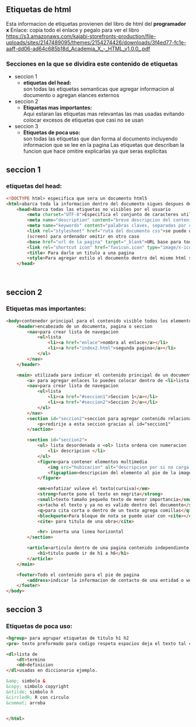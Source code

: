 ## Etiquetas de html
Esta informacion de etiquetas provienen del libro de html del **programador x**
Enlace: copia todo el enlace y pegalo para ver el libro
https://s3.amazonaws.com/kajabi-storefronts-production/file-uploads/sites/2147489095/themes/2154274426/downloads/3f4ed77-fc1e-aaff-dd06-ad64c685b18d_Academia_X_-_HTML_v1.0.0_.pdf

### Secciones en la que se dividira este contenido de etiquetas
* seccion 1
    * **etiquetas del head:**   
    son todas las etiquetas semanticas que agregar informacion al documento o agregan elances externos
* seccion 2 
    * **Etiquetas mas importantes:**   
    Aqui estaran las etiquetas mas relevantas las mas usadas evitando colocar excesos de etiquetas que casi no se usan
* seccion 3 
    * **Etiquetas de poca uso:**   
    son todas las etiquetas que dan forma al documento incluyendo informacion que se lee en la pagina
Las etiquetas que describan la funcion que hace omitire explicarlas ya que seras explicitas

## seccion 1
### etiquetas del head:
```html
<!DOCTYPE html> especifica que sera un documento html5
<html>abarca toda la informacion dentro del documento sigues despues de doctype
    <head>Abarca todas las etiquetas no visibles por el usuario
        <meta charset="UTF-8">Especifica el conjunto de caracteres utilizado en el documento UTF-8
        <meta name="description" content="breve descripcion del contenido"> 
        <meta name="keywords" content="palabras claves, separadas por comas">
        <link rel="stylesheet" href="ruta del documento css">se puede usar con media="print" solo impresoras 
        (screen) para ordenador omitir en otro caso
        <base href="url de la pagina" target="_blank">URL base para toda los enlaces, en una _blank para q se abra en una nueva pentaña
        <link rel="shortcut icon" href="favicon.icon" type="image/x-icon">agregando un icono a la pagina
        <title> Para darle un titulo a una pagina
        <style>Para agregar estilo al documento dentro del mismo html se usa entonces en el head </style>
    </head>




```
## seccion 2
### Etiquetas mas importantes:
```html
<body>contenedor principal para el contenido visible todos los elementos que se desean mostrar deben estar dentro
    <header>encabezado de un documento, pagina o seccion
        <nav>para crear lista de navegacion
            <ul>lista
                <li><a href="enlace">nombra al enlace</a></li>
                <li><a href="index2.html">segunda pagina</a></li>
            </ul>
        </nav>
    </header>

    <main> utilizada para indicar el contenido principal de un documento html
        <a> para agregar enlaces lo puedes colocar dentro de <li>lista
        <nav>para crear lista de navegacion
            <ul>lista
                <li><a href="#seccion1">Seccion 1</a></li>
                <li><a href="#seccion2">Seccion 2</a></li>
            </ul>
        </nav>
        <section id="seccion2">seccion para agregar contenido relacionado
            <p>redirije a esta seccion gracias al id="seccion1"
        </section>

        <section id="seccion2">
            <ul> lista desordenada o <ol> lista ordena con numeracion
                <li> descripcion </li>
            </ul>
            <figure>para contener elementos multimedia
                <img src="hubicacion" alt="descripcion por si no carga la imagen">
                <figcaption>descripcion del elemento al pie de la imagen</figcaption>
            </figure>

            <em>enfatizar vuleve el texto(cursiva)</em>
            <strong>fuerte pone el texto en negrita</strong>
            <small>texto tamaño pequeño texto de menor importancia</small>
            <s>tacha el texto y ya no es valido dentro del documento</s>
            <q>para cita corta o dentro de un texto agrega comillas</q>
            <blockquote>Para bloque de nota se puede usar con <cite></cite></blockquote>
            <cite> para titulo de una obra</cite>

            <hr> inserta una linea horizontal
        </section>

        <article>articulo dentro de una pagina contenido independiente y auto-contenido(entenderse de manera independiente)
            <h1>titulo puede ir de h1 a h6</h1>
        </article>
    </main>

    <footer>Todo el contenido para el pie de pagina
        <address>indicar la informacion de contacto de una entidad o web
    </footer>
</body>
```



## seccion 3
### Etiquetas de poca uso:
```html
<hgroup> para agrupar etiquetas de titulo h1 h2 
<pre> texto preformado para codigo respeta espacios deja el texto tal cual

<dl>lista de
    <dt>termino
    <dd>definicion
</dl>usadas en diccionario ejemplo.

&amp; simbolo &
&copy; simbolo copyright
&ntilde; simbolo ñ
&circledR; R con circulo
&commat; arroba


</html>
```


